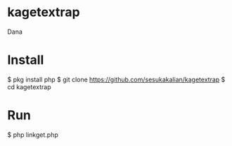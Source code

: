 # kagetextrap
Dana

# Install
$ pkg install php
$ git clone https://github.com/sesukakalian/kagetextrap
$ cd kagetextrap

# Run
$ php linkget.php

